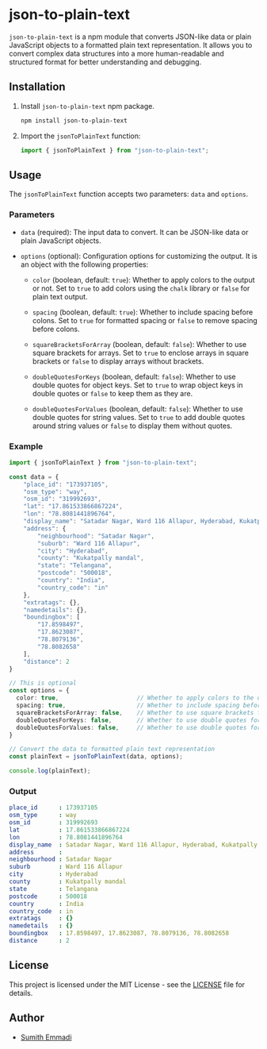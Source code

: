 # json-to-plain-text

`json-to-plain-text` is a npm module that converts JSON-like data or plain JavaScript objects to a formatted plain text representation. It allows you to convert complex data structures into a more human-readable and structured format for better understanding and debugging.

## Installation

1. Install `json-to-plain-text` npm package.

   ```bash
   npm install json-to-plain-text
   ```

2. Import the `jsonToPlainText` function:

   ```typescript
   import { jsonToPlainText } from "json-to-plain-text";
   ```

## Usage

The `jsonToPlainText` function accepts two parameters: `data` and `options`.

### Parameters

- `data` (required): The input data to convert. It can be JSON-like data or plain JavaScript objects.

- `options` (optional): Configuration options for customizing the output. It is an object with the following properties:

  - `color` (boolean, default: `true`): Whether to apply colors to the output or not. Set to `true` to add colors using the `chalk` library or `false` for plain text output.

  - `spacing` (boolean, default: `true`): Whether to include spacing before colons. Set to `true` for formatted spacing or `false` to remove spacing before colons.

  - `squareBracketsForArray` (boolean, default: `false`): Whether to use square brackets for arrays. Set to `true` to enclose arrays in square brackets or `false` to display arrays without brackets.

  - `doubleQuotesForKeys` (boolean, default: `false`): Whether to use double quotes for object keys. Set to `true` to wrap object keys in double quotes or `false` to keep them as they are.

  - `doubleQuotesForValues` (boolean, default: `false`): Whether to use double quotes for string values. Set to `true` to add double quotes around string values or `false` to display them without quotes.

### Example

```typescript
import { jsonToPlainText } from "json-to-plain-text";

const data = {
    "place_id": "173937105",
    "osm_type": "way",
    "osm_id": "319992693",
    "lat": "17.861533866867224",
    "lon": "78.8081441896764",
    "display_name": "Satadar Nagar, Ward 116 Allapur, Hyderabad, Kukatpally mandal, Telangana, 500018, India",
    "address": {
        "neighbourhood": "Satadar Nagar",
        "suburb": "Ward 116 Allapur",
        "city": "Hyderabad",
        "county": "Kukatpally mandal",
        "state": "Telangana",
        "postcode": "500018",
        "country": "India",
        "country_code": "in"
    },
    "extratags": {},
    "namedetails": {},
    "boundingbox": [
        "17.8598497",
        "17.8623087",
        "78.8079136",
        "78.8082658"
    ],
    "distance": 2
}

// This is optional
const options = {
  color: true,                      // Whether to apply colors to the output or not
  spacing: true,                    // Whether to include spacing before colons or not
  squareBracketsForArray: false,    // Whether to use square brackets for arrays or not
  doubleQuotesForKeys: false,       // Whether to use double quotes for object keys or not
  doubleQuotesForValues: false,     // Whether to use double quotes for string values or not
}

// Convert the data to formatted plain text representation
const plainText = jsonToPlainText(data, options);

console.log(plainText);
```

### Output

```yaml
place_id      : 173937105
osm_type      : way
osm_id        : 319992693
lat           : 17.861533866867224
lon           : 78.8081441896764
display_name  : Satadar Nagar, Ward 116 Allapur, Hyderabad, Kukatpally mandal, Telangana, 500018, India
address       : 
neighbourhood : Satadar Nagar
suburb        : Ward 116 Allapur
city          : Hyderabad
county        : Kukatpally mandal
state         : Telangana
postcode      : 500018
country       : India
country_code  : in
extratags     : {}
namedetails   : {}
boundingbox   : 17.8598497, 17.8623087, 78.8079136, 78.8082658
distance      : 2
```

## License

This project is licensed under the MIT License - see the [LICENSE](LICENSE) file for details.

## Author

- [Sumith Emmadi](https://github.com/sumithemmadi)

